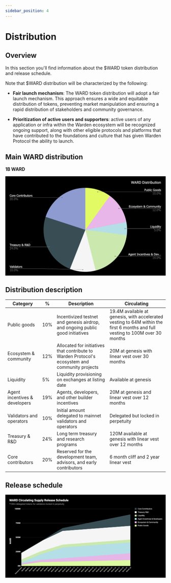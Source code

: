 ```yaml
---
sidebar_position: 4
---
```


# Distribution

## Overview

In this section you'll find information about the $WARD token distribution and release schedule.

Note that $WARD distribution will be characterized by the following:

- **Fair launch mechanism**: The WARD token distribution will adopt a fair launch mechanism. This approach ensures a wide and equitable distribution of tokens, preventing market manipulation and ensuring a rapid distribution of stakeholders and community governance.
  
- **Prioritization of active users and supporters**: active users of any application or infra within the Warden ecosystem will be recognized ongoing support, along with other eligible protocols and platforms that have contributed to the foundations and culture that has given Warden Protocol the ability to launch.

## Main WARD distribution

**1B WARD**

![WARD distribution chart](../../../static/img/ward-distribution-1.png)

## Distribution description

| Category | % | Description | Circulating |
|--|--|--|--|
| Public goods | 10% | Incentivized testnet and genesis airdrop, and ongoing public good initiatives | 19.4M available at genesis, with accelerated vesting to 64M within the first 6 months and full vesting to 100M over 30 months |
| Ecosystem & community | 12% | Allocated for initiatives that contribute to Warden Protocol's ecosystem and community projects | 20M at genesis with linear vest over 30 months |
| Liquidity | 5% | Liquidity provisioning on exchanges at listing date | Available at genesis |
| Agent incentives & developers | 19% | Agents, developers, and other builder incentives | 20M at genesis and linear vest over 12 months |
| Validators and operators | 10% | Initial amount delegated to mainnet validators and operators | Delegated but locked in perpetuity |
| Treasury & R&D | 24% |Long term treasury and research programs | 120M available at genesis with linear vest over 12 months |
| Core contributors | 20% | Reserved for the development team, advisors, and early contributors | 6 month cliff and 2 year linear vest |

## Release schedule

![The final WARD release schedule](../../../static/img/ward-distribution-2.png)
